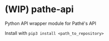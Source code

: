 # (WIP) pathe-api
Python API wrapper module for Pathé's API

Install with
```pip3 install <path_to_repository>```
